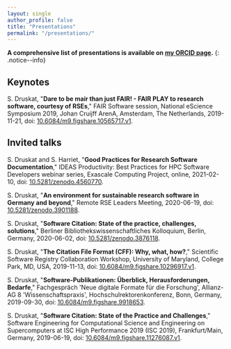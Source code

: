 ```yaml
---
layout: single
author_profile: false
title: "Presentations"
permalink: "/presentations/"
---
```


**A comprehensive list of presentations is available on [my <i class="fab fa-fw fa-orcid"></i> ORCID page](https://orcid.org/0000-0003-4925-7248).**
{: .notice--info}

## Keynotes

S. Druskat, "**Dare to be mair than just FAIR! - FAIR PLAY to research software, courtesy of RSEs**," FAIR Software session, National eScience Symposium 2019, Johan Cruijff ArenA, Amsterdam, The Netherlands, 2019-11-21, doi: [10.6084/m9.figshare.10565717.v1](https://doi.org/10.6084/M9.FIGSHARE.10565717.V1).

## Invited talks

S. Druskat and S. Harriet, "**Good Practices for Research Software Documentation**," IDEAS Productivity: Best Practices for HPC Software Developers webinar series, Exascale Computing Project, online, 2021-02-10, doi: [10.5281/zenodo.4560770](https://doi.org/10.5281/zenodo.4560770).

S. Druskat, "**An environment for sustainable research software in Germany and beyond**," Remote RSE Leaders Meeting, 2020-06-19, doi: [10.5281/zenodo.3901188](https://doi.org/10.5281/zenodo.3901188).

S. Druskat, "**Software Citation: State of the practice, challenges, solutions**," Berliner Bibliothekswissenschaftliches Kolloquium, Berlin, Germany, 2020-06-02, doi: [10.5281/zenodo.3876118](https://doi.org/10.5281/zenodo.3876118).

S. Druskat, "**The Citation File Format (CFF): Why, what, how?**," Scientific Software Registry Collaboration Workshop, University of Maryland, College Park, MD, USA, 2019-11-13, doi: [10.6084/m9.figshare.10296917.v1](https://doi.org/10.6084/m9.figshare.10296917.v1).

S. Druskat, "**Software-Publikationen: Überblick, Herausforderungen, Bedarfe**," Fachgespräch 'Neue digitale Formate für die Forschung', Allianz-AG 8 'Wissenschaftspraxis', Hochschulrektorenkonferenz, Bonn, Germany, 2019-09-30, doi: [10.6084/m9.figshare.9918653](https://doi.org/10.6084/m9.figshare.9918653).

S. Druskat, "**Software Citation: State of the Practice and Challenges**," Software Engineering for Computational Science and Engineering on Supercomputers at ISC High Performance 2019 (ISC 2019), Frankfurt/Main, Germany, 2019-06-19, doi: [10.6084/m9.figshare.11276087.v1](https://doi.org/10.6084/m9.figshare.11276087.v1).
